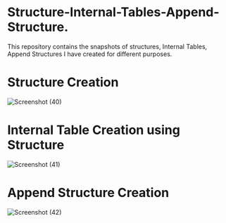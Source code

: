 # Structure-Internal-Tables-Append-Structure.
This repository contains the snapshots of structures, Internal Tables, Append Structures I have created for different purposes.

# Structure Creation
![Screenshot (40)](https://github.com/user-attachments/assets/2cf1c88b-2b70-4376-b479-f42a14cb72bf)


# Internal Table Creation using Structure
![Screenshot (41)](https://github.com/user-attachments/assets/a325144d-c8aa-4bf4-ad07-e898d4203ce2)



# Append Structure Creation
![Screenshot (42)](https://github.com/user-attachments/assets/876801bb-62ee-4ae6-8869-df295fa834a2)

